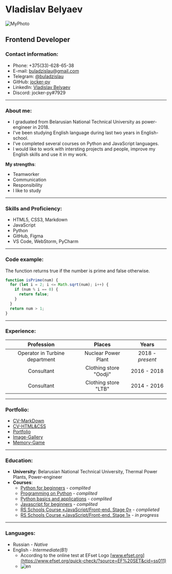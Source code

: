 # Vladislav Belyaev
![MyPhoto](https://user-images.githubusercontent.com/76263560/156896455-b2c1a34a-f37d-44f7-b268-43f4f4eb8a5f.jpg)
## Frontend Developer

### Contact information: 
* Phone: +375(33)-628-65-38 
* E-mail: buladzislau@gmail.com
* Telegram: [@buladzislau](https://t.me/buladzislau)
* GitHub: [jocker-py](https://github.com/jocker-py)
* LinkedIn: [Vladislav Belyaev](https://www.linkedin.com/in/vladislav-belyaev1/)
* Discord: jocker-py#7929

---

### About me:
* I graduated from Belarusian National Technical University as power-engineer in 2018. 
* I've been studying English language during last two years in English-school.
* I've completed several courses on Python and JavaScript languages. 
* I would like to work with intersting projects and people, improve my English skills and use it in my work.

 __My strengths__:
  * Teamworker
  * Communication
  * Responsibility
  * I like to study

---

### Skills and Proficiency:
* HTML5, CSS3, Markdown
* JavaScript
* Python
* GitHub, Figma
* VS Code, WebStorm, PyCharm

---

### Code example:
The function returns true if the number is prime and false otherwise.
```javascript
function isPrime(num) {
  for (let i = 2; i <= Math.sqrt(num); i++) {
    if (num % i == 0) {
      return false;
    }
  }
  return num > 1;
}
```

---

### Experience:

Profession | Places | Years
|:----:|:----:|:----:
Operator in Turbine department| Nuclear Power Plant | 2018 - *present*
Consultant | Clothing store "Oodji" | 2016 - 2018
Consultant | Clothing store "LTB" | 2014 - 2016

---

### Portfolio:
* [CV-MarkDown](https://jocker-py.github.io/rsschool-cv/cv)
* [CV-HTML&CSS](https://jocker-py.github.io/rsschool-cv/)
* [Portfolio](https://github.com/jocker-py/projects-stage0/tree/gh-pages/portfolio)
* [Image-Gallery](https://github.com/jocker-py/projects-stage0/tree/gh-pages/image-galery)
* [Memory-Game](https://github.com/jocker-py/projects-stage0/tree/gh-pages/memory-game)

---

### Education:
* __University__: Belarusian National Technical University, Thermal Power Plants, Power-engineer
* __Courses__:
    + [Python for beginners](https://letpy.com) - *complited*
    + [Programming on Python](https://stepik.org/course/67/syllabus) - *complited*
    + [Python basics and applications](https://stepik.org/course/512/syllabus) - *complited*
    + [Javascript for beginners](https://stepik.org/course/2223/syllabus ) - *complited*
    + [RS Schools Course «JavaScript/Front-end. Stage 0»](https://rs.school/js-stage0/) - *complieted*
    + [RS Schools Course «JavaScript/Front-end. Stage 1»](https://rs.school/js/) - *in progress*
    
---

### Languages:
* Russian - *Native*
* English - *Intermediate(B1)*
  * According to the online test at EFset Logo [www.efset.org](https://www.efset.org/quick-check/?source=EF%20SET&cid=ss011)
  * ![en](https://user-images.githubusercontent.com/76263560/156918174-66e008f7-5029-4e32-83f1-c38896845fe5.jpg)

